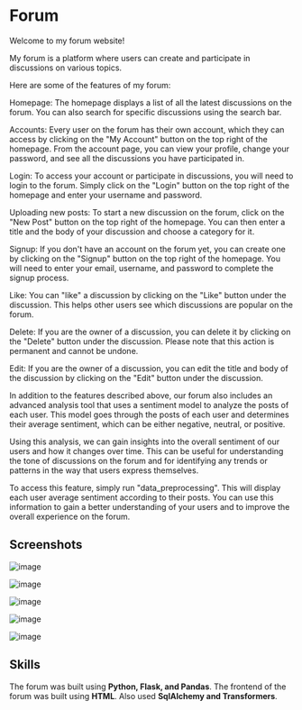 # Forum

Welcome to my forum website!

My forum is a platform where users can create and participate in discussions on various topics.

Here are some of the features of my forum:

Homepage: The homepage displays a list of all the latest discussions on the forum. You can also search for specific discussions using the search bar.

Accounts: Every user on the forum has their own account, which they can access by clicking on the "My Account" button on the top right of the homepage. From the account page, you can view your profile, change your password, and see all the discussions you have participated in.

Login: To access your account or participate in discussions, you will need to login to the forum. Simply click on the "Login" button on the top right of the homepage and enter your username and password.

Uploading new posts: To start a new discussion on the forum, click on the "New Post" button on the top right of the homepage. You can then enter a title and the body of your discussion and choose a category for it.

Signup: If you don't have an account on the forum yet, you can create one by clicking on the "Signup" button on the top right of the homepage. You will need to enter your email, username, and password to complete the signup process.

Like: You can "like" a discussion by clicking on the "Like" button under the discussion. This helps other users see which discussions are popular on the forum.

Delete: If you are the owner of a discussion, you can delete it by clicking on the "Delete" button under the discussion. Please note that this action is permanent and cannot be undone.

Edit: If you are the owner of a discussion, you can edit the title and body of the discussion by clicking on the "Edit" button under the discussion.

In addition to the features described above, our forum also includes an advanced analysis tool that uses a sentiment model to analyze the posts of each user. This model goes through the posts of each user and determines their average sentiment, which can be either negative, neutral, or positive.

Using this analysis, we can gain insights into the overall sentiment of our users and how it changes over time. This can be useful for understanding the tone of discussions on the forum and for identifying any trends or patterns in the way that users express themselves.

To access this feature, simply run "data_preprocessing". This will display each user average sentiment according to their posts. You can use this information to gain a better understanding of your users and to improve the overall experience on the forum.

## Screenshots

![image](https://user-images.githubusercontent.com/43114148/208616796-ab1e88cf-a4f0-476f-932e-29e7be2f3953.png)

![image](https://user-images.githubusercontent.com/43114148/208616943-6094def3-c3ab-47cb-b6fe-60a91c476cea.png)

![image](https://user-images.githubusercontent.com/43114148/208617098-9395b3c0-8de2-4534-abc3-fb824f11e407.png)

![image](https://user-images.githubusercontent.com/43114148/208618574-d6d508e9-c30c-48be-8d35-d844b0564cc1.png)

![image](https://user-images.githubusercontent.com/43114148/208620258-bd60b890-0887-41c3-9298-2f2dcb52ef18.png)

## Skills
The forum was built using **Python, Flask, and Pandas**.
The frontend of the forum was built using **HTML**.
Also used **SqlAlchemy and Transformers**.

